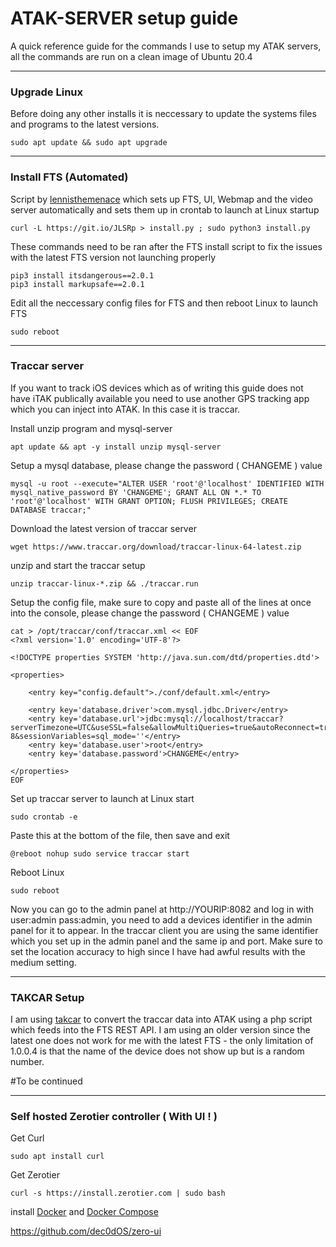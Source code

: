 

# ATAK-SERVER setup guide

A quick reference guide for the commands I use to setup my ATAK servers, all the commands are run on a clean image of Ubuntu 20.4

---

### Upgrade Linux

Before doing any other installs it is neccessary to update the systems files and programs to the latest versions.

    sudo apt update && sudo apt upgrade
---

### Install FTS (Automated)

Script by [lennisthemenace](https://github.com/lennisthemenace/FreeTAKServer-Installer "lennisthemenace") which sets up FTS, UI, Webmap and the video server automatically and sets them up in crontab to launch at Linux startup

    curl -L https://git.io/JLSRp > install.py ; sudo python3 install.py

These commands need to be ran after the FTS install script to fix the issues with the latest FTS version not launching properly

    pip3 install itsdangerous==2.0.1
    pip3 install markupsafe==2.0.1

Edit all the neccessary config files for FTS and then reboot Linux to launch FTS

    sudo reboot
---

### Traccar server

If you want to track iOS devices which as of writing this guide does not have iTAK publically available you need to use another GPS tracking app which you can inject into ATAK. In this case it is traccar.

Install unzip program and mysql-server

    apt update && apt -y install unzip mysql-server

Setup a mysql database, please change the password ( CHANGEME ) value

    mysql -u root --execute="ALTER USER 'root'@'localhost' IDENTIFIED WITH mysql_native_password BY 'CHANGEME'; GRANT ALL ON *.* TO 'root'@'localhost' WITH GRANT OPTION; FLUSH PRIVILEGES; CREATE DATABASE traccar;"

Download the latest version of traccar server

    wget https://www.traccar.org/download/traccar-linux-64-latest.zip

unzip and start the traccar setup

    unzip traccar-linux-*.zip && ./traccar.run

Setup the config file, make sure to copy and paste all of the lines at once into the console, please change the password ( CHANGEME ) value

    cat > /opt/traccar/conf/traccar.xml << EOF
    <?xml version='1.0' encoding='UTF-8'?>
    
    <!DOCTYPE properties SYSTEM 'http://java.sun.com/dtd/properties.dtd'>
    
    <properties>
    
        <entry key="config.default">./conf/default.xml</entry>
    
        <entry key='database.driver'>com.mysql.jdbc.Driver</entry>
        <entry key='database.url'>jdbc:mysql://localhost/traccar?serverTimezone=UTC&useSSL=false&allowMultiQueries=true&autoReconnect=true&useUnicode=yes&characterEncoding=UTF-8&sessionVariables=sql_mode=''</entry>
        <entry key='database.user'>root</entry>
        <entry key='database.password'>CHANGEME</entry>
    
    </properties>
    EOF


Set up traccar server to launch at Linux start

    sudo crontab -e

Paste this at the bottom of the file, then save and exit

    @reboot nohup sudo service traccar start

Reboot Linux

    sudo reboot

Now you can go to the admin panel at http://YOURIP:8082 and log in with user:admin pass:admin, you need to add a devices identifier in the admin panel for it to appear. In the traccar client you are using the same identifier which you set up in the admin panel and the same ip and port. Make sure to set the location accuracy to high since I have had awful results with the medium setting.

---

### TAKCAR Setup

I am using [takcar](https://github.com/Cale-Torino/Takcar "takcar") to convert the traccar data into ATAK using a php script which feeds into the FTS REST API. I am using an older version since the latest one does not work for me with the latest FTS - the only limitation of 1.0.0.4 is that  the name of the device does not show up but is a random number.

#To be continued

---

### Self hosted Zerotier controller ( With UI ! )

Get Curl

    sudo apt install curl

Get Zerotier

    curl -s https://install.zerotier.com | sudo bash



install [Docker](https://docs.docker.com/get-docker) and [Docker Compose](https://docs.docker.com/compose/install)



https://github.com/dec0dOS/zero-ui
